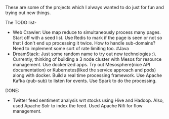These are some of the projects which I always wanted to do just for fun and trying out new things.

The TODO list-
- Web Crawler: Use map reduce to simultaneously process many pages. Start off with a seed list. Use Redis to mark if the page is seen or   not so that I don't end up processing it twice. How to handle sub-domains? Need to implement some sort of rate limiting too. #Java
- DreamStack: Just some random name to try out new technologies :). 
  Currently, thinking of building a 3 node cluster with Mesos for resource management. Use dockerized apps. Try out Mesosphere(nice API    documentation) or Kubernetes(liked the service approach and pods) along with docker.
  Build a real time processing framework. Use Apache Kafka (pub-sub) to listen for events. Use Spark to do the processing.

DONE:
- Twitter feed sentiment analysis wrt stocks using Hive and Hadoop. Also, used Apache Solr to index the feed.
  Used Apache Nifi for flow management.
